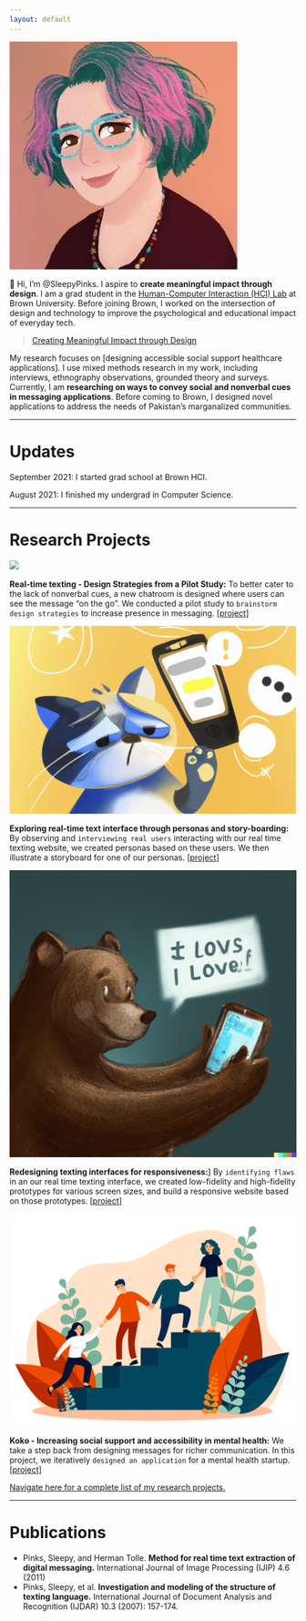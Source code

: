 ```yaml
---
layout: default
---
```


<img class="profile-picture" src="images/1599155795154.jpeg">

👋 Hi, I’m @SleepyPinks. I aspire to **create meaningful impact through design**. I am a grad student in the [Human-Computer Interaction (HCI) Lab](https://hci.brown.edu/) at Brown University. Before joining Brown, I worked on the intersection of design and technology to improve the psychological and educational impact of everyday tech.

> [Creating Meaningful Impact through Design]()

My research focuses on [designing accessible social support healthcare applications]. I use mixed methods research in my work, including interviews, ethnography observations, grounded theory and surveys. Currently, I am **researching on ways to convey social and nonverbal cues in messaging applications**. Before coming to Brown, I designed novel applications to address the needs of Pakistan’s marganalized communities.

***

# Updates

September 2021: I started grad school at Brown HCI. 

August 2021: I finished my undergrad in Computer Science.

***

# Research Projects

<img class="profile-picture" src="images/texting.jpeg">

**Real-time texting - Design Strategies from a Pilot Study:** To better cater to the lack of nonverbal cues, a new chatroom is designed where users can see the message “on the go”. We conducted a pilot study to `brainstorm design strategies` to increase presence in messaging. [[project]](https://sleepypinks.github.io/livetyping)

<img class="profile-picture" src="images/cat_sad_waiting.png">

**Exploring real-time text interface through personas and story-boarding:** By observing and `interviewing real users` interacting with our real time texting website, we created personas based on these users. We then illustrate a storyboard for one of our personas. [[project]](https://sleepypinks.github.io/personas)

<img class="profile-picture" src="images/bear_message.png">

**Redesigning texting interfaces for responsiveness:**] By `identifying flaws` in an our real time texting interface, we created low-fidelity and high-fidelity prototypes for various screen sizes, and build a responsive website based on those prototypes. [[project]](https://sleepypinks.github.io/redesign)

<img class="profile-picture" src="images/peersupport.jpeg">
     
**Koko - Increasing social support and accessibility in mental health:** We take a step back from designing messages for richer communication. In this project, we iteratively `designed an application` for a mental health startup. [[project]](https://sleepypinks.github.io/koko)

[Navigate here for a complete list of my research projects.](https://sleepypinks.github.io/projects)

---

# Publications

* Pinks, Sleepy, and Herman Tolle. **Method for real time text extraction of digital messaging.** International Journal of Image Processing (IJIP) 4.6 (2011)
* Pinks, Sleepy, et al. **Investigation and modeling of the structure of texting language.** International Journal of Document Analysis and Recognition (IJDAR) 10.3 (2007): 157-174.
